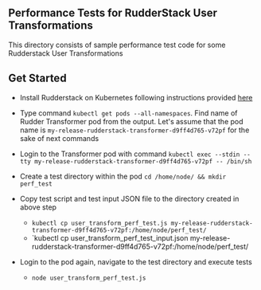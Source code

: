 ## Performance Tests for RudderStack User Transformations

This directory consists of sample performance test code for some Rudderstack User Transformations

## Get Started
- Install Rudderstack on Kubernetes following instructions provided [here](https://github.com/rudderlabs/rudderstack-helm)

- Type command `kubectl get pods --all-namespaces`. Find name of Rudder Transformer pod from the output. Let's assume that the pod name is `my-release-rudderstack-transformer-d9ff4d765-v72pf` for the sake of next commands

- Login to the Transformer pod with command `kubectl exec --stdin --tty my-release-rudderstack-transformer-d9ff4d765-v72pf -- /bin/sh`

- Create a test directory within the pod `cd /home/node/ && mkdir perf_test`

- Copy test script and test input JSON file to the directory created in above step 
	-	`kubectl cp user_transform_perf_test.js my-release-rudderstack-transformer-d9ff4d765-v72pf:/home/node/perf_test/` 
	-	`kubectl cp user_transform_perf_test_input.json my-release-rudderstack-transformer-d9ff4d765-v72pf:/home/node/perf_test/

- Login to the pod again, navigate to the test directory and execute tests 
	- `node user_transform_perf_test.js`

